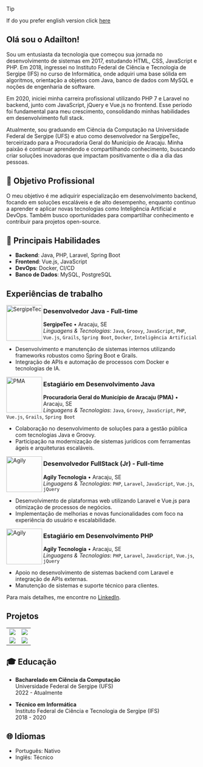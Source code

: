 > [!TIP]
> If do you prefer english version click [here](https://github.com/amskywalker/amskywalker/tree/master/english_version)

## Olá sou o Adailton!

Sou um entusiasta da tecnologia que começou sua jornada no desenvolvimento de sistemas em 2017, estudando HTML, CSS, JavaScript e PHP. Em 2018, ingressei no Instituto Federal de Ciência e Tecnologia de Sergipe (IFS) no curso de Informática, onde adquiri uma base sólida em algoritmos, orientação a objetos com Java, banco de dados com MySQL e noções de engenharia de software.

Em 2020, iniciei minha carreira profissional utilizando PHP 7 e Laravel no backend, junto com JavaScript, jQuery e Vue.js no frontend. Esse período foi fundamental para meu crescimento, consolidando minhas habilidades em desenvolvimento full stack.

Atualmente, sou graduando em Ciência da Computação na Universidade Federal de Sergipe (UFS) e atuo como desenvolvedor na SergipeTec, terceirizado para a Procuradoria Geral do Município de Aracaju. Minha paixão é continuar aprendendo e compartilhando conhecimento, buscando criar soluções inovadoras que impactam positivamente o dia a dia das pessoas.

## 🎯 Objetivo Profissional

O meu objetivo é me adiquirir especialização em desenvolvimento backend, focando em soluções escaláveis e de alto desempenho, enquanto continuo a aprender e aplicar novas tecnologias como Inteligência Artificial e DevOps. Também busco oportunidades para compartilhar conhecimento e contribuir para projetos open-source.

## 🔧 Principais Habilidades

- **Backend**: Java, PHP, Laravel, Spring Boot
- **Frontend**: Vue.js, JavaScript
- **DevOps**: Docker, CI/CD
- **Banco de Dados**: MySQL, PostgreSQL

## Experiências de trabalho

[<img align="left" height="94px" width="94px" alt="SergipeTec" src="https://github.com/amskywalker/amskywalker/blob/master/github/sergipetec_logo.jpg"/>](https://sergipetec.org.br/)

### Desenvolvedor Java - Full-time  
**SergipeTec** • Aracaju, SE  
_Linguagens & Tecnologias_: `Java`, `Groovy`, `JavaScript`, `PHP`, `Vue.js`, `Grails`, `Spring Boot`, `Docker`, `Inteligência Artificial`  
- Desenvolvimento e manutenção de sistemas internos utilizando frameworks robustos como Spring Boot e Grails.  
- Integração de APIs e automação de processos com Docker e tecnologias de IA.


[<img align="left" height="94px" width="94px" alt="PMA" src="https://github.com/amskywalker/amskywalker/blob/master/github/pma_brasao.png"/>](https://transparencia.aracaju.se.gov.br/prefeitura/estrutura-administrativa/contato-pgm/)

### Estagiário em Desenvolvimento Java  
**Procuradoria Geral do Município de Aracaju (PMA)** • Aracaju, SE  
_Linguagens & Tecnologias_: `Java`, `Groovy`, `JavaScript`, `PHP`, `Vue.js`, `Grails`, `Spring Boot`  
- Colaboração no desenvolvimento de soluções para a gestão pública com tecnologias Java e Groovy.  
- Participação na modernização de sistemas jurídicos com ferramentas ágeis e arquiteturas escaláveis.


[<img align="left" height="94px" width="94px" alt="Agily" src="https://github.com/amskywalker/amskywalker/blob/master/github/agily_logo.jpg"/>](https://agily.com.br/)

### Desenvolvedor FullStack (Jr) - Full-time  
**Agily Tecnologia** • Aracaju, SE  
_Linguagens & Tecnologias_: `PHP`, `Laravel`, `JavaScript`, `Vue.js`, `jQuery`  
- Desenvolvimento de plataformas web utilizando Laravel e Vue.js para otimização de processos de negócios.  
- Implementação de melhorias e novas funcionalidades com foco na experiência do usuário e escalabilidade.

[<img align="left" height="94px" width="94px" alt="Agily" src="https://github.com/amskywalker/amskywalker/blob/master/github/agily_logo.jpg"/>](https://agily.com.br/)

### Estagiário em Desenvolvimento PHP  
**Agily Tecnologia** • Aracaju, SE  
_Linguagens & Tecnologias_: `PHP`, `Laravel`, `JavaScript`, `Vue.js`, `jQuery`  
- Apoio no desenvolvimento de sistemas backend com Laravel e integração de APIs externas.  
- Manutenção de sistemas e suporte técnico para clientes.

Para mais detalhes, me encontre no [LinkedIn](https://www.linkedin.com/in/adailton-moura/).

## Projetos

<table>
  <tr>
    <td>
      <a href="https://github.com/AdailtonUFS/ufsmonitor">
        <img src="https://github-readme-stats.vercel.app/api/pin/?username=AdailtonUFS&repo=ufsmonitor" />
      </a>
    </td>
    <td>
      <a href="https://github.com/amskywalker/fpx_bot">
        <img src="https://github-readme-stats.vercel.app/api/pin/?username=amskywalker&repo=fpx_bot" />
      </a>
    </td>
  </tr>
  <tr>
    <td>
      <a href="https://github.com/amskywalker/grafos">
        <img src="https://github-readme-stats.vercel.app/api/pin/?username=amskywalker&repo=grafos" />
      </a>
    </td>
    <td>
      <a href="https://github.com/amskywalker/AcSystem">
        <img src="https://github-readme-stats.vercel.app/api/pin/?username=AdailtonIFS&repo=AcSystem" />
      </a>
    </td>
  </tr>
</table>



## 🎓 Educação

- **Bacharelado em Ciência da Computação**  
Universidade Federal de Sergipe (UFS)  
2022 - Atualmente

- **Técnico em Informática**  
Instituto Federal de Ciência e Tecnologia de Sergipe (IFS)  
2018 - 2020

## 🌐 Idiomas

- Português: Nativo
- Inglês: Técnico
